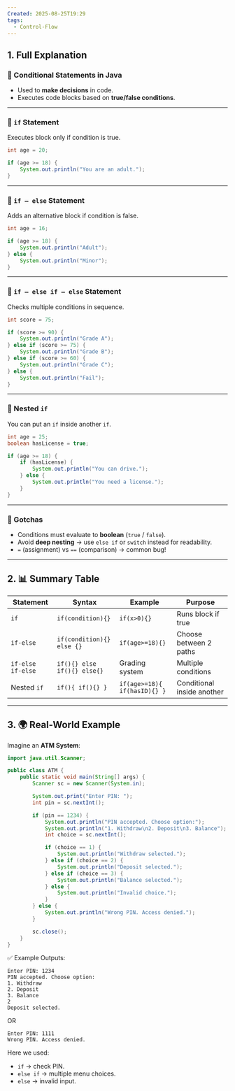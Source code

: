 ```yaml
---
Created: 2025-08-25T19:29
tags:
  - Control-Flow
---
```

## 1. Full Explanation

### 🔹 Conditional Statements in Java

- Used to **make decisions** in code.
- Executes code blocks based on **true/false conditions**.

---

### 🔹 `if` Statement

Executes block only if condition is true.

```Java
int age = 20;

if (age >= 18) {
    System.out.println("You are an adult.");
}

```

---

### 🔹 `if – else` Statement

Adds an alternative block if condition is false.

```Java
int age = 16;

if (age >= 18) {
    System.out.println("Adult");
} else {
    System.out.println("Minor");
}

```

---

### 🔹 `if – else if – else` Statement

Checks multiple conditions in sequence.

```Java
int score = 75;

if (score >= 90) {
    System.out.println("Grade A");
} else if (score >= 75) {
    System.out.println("Grade B");
} else if (score >= 60) {
    System.out.println("Grade C");
} else {
    System.out.println("Fail");
}

```

---

### 🔹 Nested `if`

You can put an `if` inside another `if`.

```Java
int age = 25;
boolean hasLicense = true;

if (age >= 18) {
    if (hasLicense) {
        System.out.println("You can drive.");
    } else {
        System.out.println("You need a license.");
    }
}

```

---

### 🔹 Gotchas

- Conditions must evaluate to **boolean** (`true` / `false`).
- Avoid **deep nesting** → use `else if` or `switch` instead for readability.
- `=` (assignment) vs `==` (comparison) → common bug!

---

## 2. 📊 Summary Table

|Statement|Syntax|Example|Purpose|
|---|---|---|---|
|`if`|`if(condition){}`|`if(x>0){}`|Runs block if true|
|`if-else`|`if(condition){} else {}`|`if(age>=18){}`|Choose between 2 paths|
|`if-else if-else`|`if(){} else if(){} else{}`|Grading system|Multiple conditions|
|Nested `if`|`if(){ if(){} }`|`if(age>=18){ if(hasID){} }`|Conditional inside another|

---

## 3. 🌍 Real-World Example

Imagine an **ATM System**:

```Java
import java.util.Scanner;

public class ATM {
    public static void main(String[] args) {
        Scanner sc = new Scanner(System.in);

        System.out.print("Enter PIN: ");
        int pin = sc.nextInt();

        if (pin == 1234) {
            System.out.println("PIN accepted. Choose option:");
            System.out.println("1. Withdraw\n2. Deposit\n3. Balance");
            int choice = sc.nextInt();

            if (choice == 1) {
                System.out.println("Withdraw selected.");
            } else if (choice == 2) {
                System.out.println("Deposit selected.");
            } else if (choice == 3) {
                System.out.println("Balance selected.");
            } else {
                System.out.println("Invalid choice.");
            }
        } else {
            System.out.println("Wrong PIN. Access denied.");
        }

        sc.close();
    }
}

```

✅ Example Outputs:

```Plain
Enter PIN: 1234
PIN accepted. Choose option:
1. Withdraw
2. Deposit
3. Balance
2
Deposit selected.

```

OR

```Plain
Enter PIN: 1111
Wrong PIN. Access denied.

```

Here we used:

- `if` → check PIN.
- `else if` → multiple menu choices.
- `else` → invalid input.